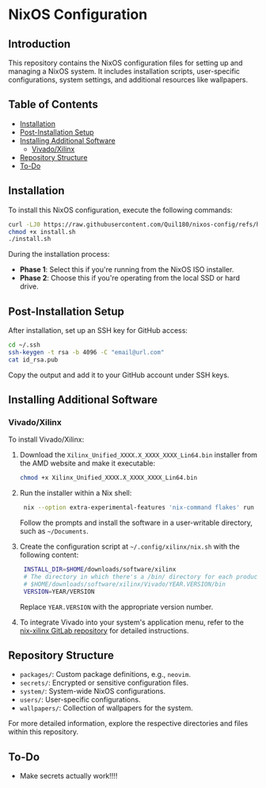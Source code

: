 # NixOS Configuration

## Introduction

This repository contains the NixOS configuration files for setting up and managing a NixOS system. It includes installation scripts, user-specific configurations, system settings, and additional resources like wallpapers.

## Table of Contents

- [Installation](#installation)
- [Post-Installation Setup](#post-installation-setup)
- [Installing Additional Software](#installing-additional-software)
  - [Vivado/Xilinx](#vivadoxilinx)
- [Repository Structure](#repository-structure)
- [To-Do](#To-Do)

## Installation

To install this NixOS configuration, execute the following commands:

```bash
curl -LJ0 https://raw.githubusercontent.com/Quil180/nixos-config/refs/heads/install.sh > install.sh
chmod +x install.sh
./install.sh
```

During the installation process:

- **Phase 1**: Select this if you're running from the NixOS ISO installer.
- **Phase 2**: Choose this if you're operating from the local SSD or hard drive.

## Post-Installation Setup

After installation, set up an SSH key for GitHub access:

```bash
cd ~/.ssh
ssh-keygen -t rsa -b 4096 -C "email@url.com"
cat id_rsa.pub
```

Copy the output and add it to your GitHub account under SSH keys.

## Installing Additional Software

### Vivado/Xilinx

To install Vivado/Xilinx:

1. Download the `Xilinx_Unified_XXXX.X_XXXX_XXXX_Lin64.bin` installer from the AMD website and make it executable:

   ```bash
   chmod +x Xilinx_Unified_XXXX.X_XXXX_XXXX_Lin64.bin
   ```

2. Run the installer within a Nix shell:

   ```bash
    nix --option extra-experimental-features 'nix-command flakes' run gitlab:doronbehar/nix-xilinx#xilinx-shell
   ```

   Follow the prompts and install the software in a user-writable directory, such as `~/Documents`.

3. Create the configuration script at `~/.config/xilinx/nix.sh` with the following content:

   ```bash
    INSTALL_DIR=$HOME/downloads/software/xilinx
    # The directory in which there's a /bin/ directory for each product, for example:
    # $HOME/downloads/software/xilinx/Vivado/YEAR.VERSION/bin
    VERSION=YEAR/VERSION
   ```

   Replace `YEAR.VERSION` with the appropriate version number.

4. To integrate Vivado into your system's application menu, refer to the [nix-xilinx GitLab repository](https://gitlab.com/doronbehar/nix-xilinx) for detailed instructions.

## Repository Structure

- `packages/`: Custom package definitions, e.g., `neovim`.
- `secrets/`: Encrypted or sensitive configuration files.
- `system/`: System-wide NixOS configurations.
- `users/`: User-specific configurations.
- `wallpapers/`: Collection of wallpapers for the system.

For more detailed information, explore the respective directories and files within this repository. 

## To-Do
- Make secrets actually work!!!!

